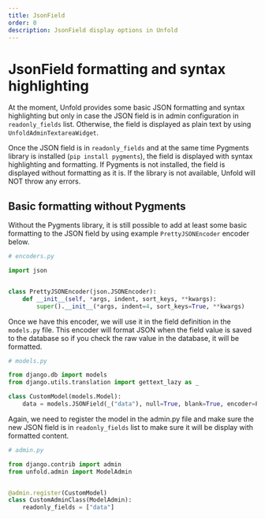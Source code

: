 ```yaml
---
title: JsonField
order: 0
description: JsonField display options in Unfold
---
```


# JsonField formatting and syntax highlighting

At the moment, Unfold provides some basic JSON formatting and syntax highlighting but only in case the JSON field is in admin configuration in `readonly_fields` list. Otherwise, the field is displayed as plain text by using `UnfoldAdminTextareaWidget`.

Once the JSON field is in `readonly_fields` and at the same time Pygments library is installed (`pip install pygments`), the field is displayed with syntax highlighting and formatting. If Pygments is not installed, the field is displayed without formatting as it is. If the library is not available, Unfold will NOT throw any errors.

## Basic formatting without Pygments

Without the Pygments library, it is still possible to add at least some basic formatting to the JSON field by using example `PrettyJSONEncoder` encoder below.
```python
# encoders.py

import json


class PrettyJSONEncoder(json.JSONEncoder):
    def __init__(self, *args, indent, sort_keys, **kwargs):
        super().__init__(*args, indent=4, sort_keys=True, **kwargs)
```

Once we have this encoder, we will use it in the field definition in the `models.py` file. This encoder will format JSON when the field value is saved to the database so if you check the raw value in the database, it will be formatted.

```python
# models.py

from django.db import models
from django.utils.translation import gettext_lazy as _

class CustomModel(models.Model):
    data = models.JSONField(_("data"), null=True, blank=True, encoder=PrettyJSONEncoder)
```

Again, we need to register the model in the admin.py file and make sure the new JSON field is in `readonly_fields` list to make sure it will be display with formatted content.

```python
# admin.py

from django.contrib import admin
from unfold.admin import ModelAdmin


@admin.register(CustomModel)
class CustomAdminClass(ModelAdmin):
    readonly_fields = ["data"]
```

